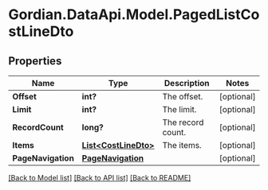 # Gordian.DataApi.Model.PagedListCostLineDto
## Properties

Name | Type | Description | Notes
------------ | ------------- | ------------- | -------------
**Offset** | **int?** | The offset. | [optional] 
**Limit** | **int?** | The limit. | [optional] 
**RecordCount** | **long?** | The record count. | [optional] 
**Items** | [**List&lt;CostLineDto&gt;**](CostLineDto.md) | The items. | [optional] 
**PageNavigation** | [**PageNavigation**](PageNavigation.md) |  | [optional] 

[[Back to Model list]](../README.md#documentation-for-models) [[Back to API list]](../README.md#documentation-for-api-endpoints) [[Back to README]](../README.md)

